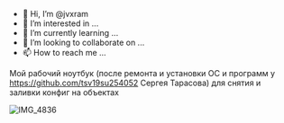 - 👋 Hi, I’m @jvxram
- 👀 I’m interested in ...
- 🌱 I’m currently learning ...
- 💞️ I’m looking to collaborate on ...
- 📫 How to reach me ...

<!---
jvxram/jvxram is a ✨ special ✨ repository because its `README.md` (this file) appears on your GitHub profile.
You can click the Preview link to take a look at your changes.
--->

Мой рабочий ноутбук (после ремонта и установки ОС и программ у https://github.com/tsv19su254052 Сергея Тарасова) для снятия и заливки конфиг на объектах

![IMG_4836](https://user-images.githubusercontent.com/104857185/200120664-2d5dd03a-26a4-498f-b384-b4e9fac3ea9e.JPG)
